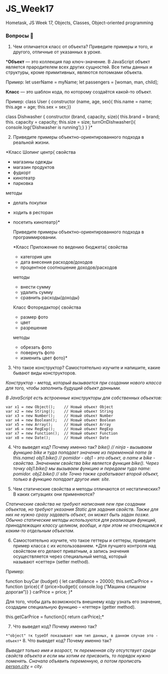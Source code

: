# JS_Week17
Hometask, JS Week 17, Objects, Classes, Object-oriented programming

### Вопросы 💎

1. Чем отличается класс от объекта? Приведите примеры и того, и другого, отличные от указанных в уроке.

***Объект** — это коллекция пар ключ-значение.
В JavaScript объект является прародителем всех других сущностей. Все типы данных и структуры, кроме примитивных, являются потомками объекта.

Пример: 
let userName = myName;
let passengers = [woman, man, child];

**Класс** — это шаблон кода, по которому создаётся какой-то объект.

Пример: 
class User {
constructor (name, age, sex){
this.name = name;
this.age = age;
this.sex = sex;}}

class Dishwasher {
constructor (brand, capacity, size){
this.brand = brand;
this. capacity = capacity;
this.size = size;
turnOnDishwasher(){
console.log(’Dishwasher is running’);}
}
}*

2. Приведите примеры объектно-ориентированного подхода в реальной жизни. 

*Класс Шопинг центр{
свойства 
- магазины одежды
- магазин продуктов
- фудкорт
- кинотеатр
- парковка


методы
- делать покупки
- ходить в ресторан
- посетить кинотеатр}*
    
    Приведите примеры объектно-ориентированного подхода в программировании. 
    
    *Класс Приложение по ведению бюджета{
    свойства 
    - категория цен
    - дата внесения расходов/доходов
    - процентное соотношение доходов/расходов 


    методы 
    - внести сумму
    - удалить сумму
    - сравнить расходы/доходы}
    
    Класс Фоторедактор{
    свойства 
    - размер фото 
    - цвет
    - разрешение


    методы 
    - обрезать фото
    - повернуть фото 
    - изменить цвет фото}*
    
3. Что такое конструктор? Самостоятельно изучите и напишите, какие бывают виды конструкторов.

*Конструктор - метод, который вызывается при создании нового класса для того, чтобы заполнить будущий объект данными.* 

*В JavaScript есть встроенные конструкторы для собственных объектов:*

```
var x1 = new Object();    // Новый объект Object
var x2 = new String();    // Новый объект String
var x3 = new Number();    // Новый объект Number
var x4 = new Boolean();   // Новый объект Boolean
var x5 = new Array();     // Новый объект Array
var x6 = new RegExp();    // Новый объект RegExp
var x7 = new Function();  // Новый объект Function
var x8 = new Date();      // Новый объект Date
```

4. Что выведет код? Почему именно так? 
*bike() // ninja - вызываем функцию bike и туда попадает значение из переменной name (в this.name) 
obj1.bike() // pomidor - obj1 - это объект, а name и bike - свойства. Значением свойства bike является функция bike(). Через точку obj1.bike() мы вызываем функцию и передаем туда name: pomidor. 
obj2.bike() // site Точно также срабатывает второй объект, только в функцию попадает другое имя: site.*

5. Чем статические свойства и методы отличаются от нестатических? В каких ситуациях они применяются?

*Статические свойства не требуют написания new при создании объектов, но требуют указания Static для задания свойств. Также для них не нужно сразу задавать объект, он может быть задан позже. 
Обычно статические методы используются для реализации функций, принадлежащих классу целиком, вообще, и при этом не относящимся к каким-то отдельным объектам.*

6. Самостоятельно изучите, что такое геттеры и сеттеры, приведите пример класса с их использованием.
*Для лучшего контроля над свойством его делают приватным, а запись значения осуществляется через специальный метод, который называют «сеттер» (setter method).

Пример: 

function buyCar (budget) {
let cardBalance = 20000;
this.setCarPrice = function (price){
if (price>budget){
console.log (”Машина слишком дорогая”)}
}
carPrice = price;
}*

Для того, чтобы дать возможность внешнему коду узнать его значение, создадим специальную функцию – «геттер» (getter method).

this.getCarPrice = function(){
return carPrice};*

7. Что выведет код? Почему именно так? 

`*"object" тк typeOf показывает нам тип данных, в данном случае это - объект*`
8.  Что выведет код? Почему именно так? 

*Выведет только имя и возраст, тк переменная city отсутствует среди свойств объекта и если мы хотим ее присвоить, то порядок нужно поменять. Сначала объявить переменную, а потом прописать [person.city](http://person.city) = city.*
